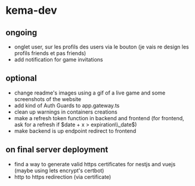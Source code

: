 # kema-dev

## ongoing

* onglet user, sur les profils des users via le bouton (je vais re design les profils friends et pas friends)
* add notification for game invitations

## optional

* change readme's images using a gif of a live game and some screenshots of the website
* add kind of Auth Guards to app.gateway.ts
* clean up warnings in containers creations
* make a refresh token function in backend and frontend (for frontend, ask for a refresh if $date + x > expiration\\_date$)
* make backend is up endpoint redirect to frontend

## on final server deployment

* find a way to generate valid https certificates for nestjs and vuejs (maybe using lets encrypt's certbot)
* http to https redirection (via certificate)
